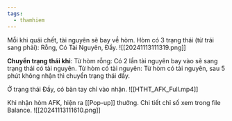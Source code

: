 ```yaml
---
tags:
  - thamhiem
---
```

Mỗi khi quái chết, tài nguyên sẽ bay về hòm.
Hòm có 3 trạng thái (từ trái sang phải): Rỗng, Có Tài Nguyên, Đầy.
![[20241113111319.png]]

**Chuyển trạng thái khi**:
Từ hòm rỗng: Có 2 lần tài nguyên bay vào sẽ sang trạng thái có tài nguyên.
Từ hòm có tài nguyên: Từ hòm có tài nguyên, sau 5 phút không nhận thì chuyển trạng thái đầy.

Ở trạng thái Đầy, có bàn tay chỉ vào nhận. 
![[HTHT_AFK_Full.mp4]]

Khi nhận hòm AFK, hiện ra [[Pop-up]] thưởng. Chi tiết chỉ số xem trong file Balance.
![[20241113111610.png]]